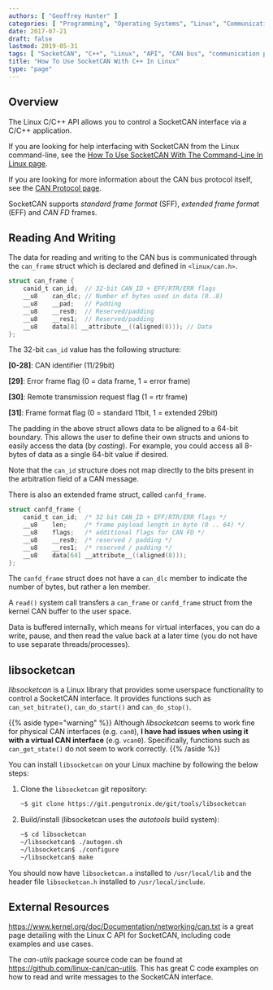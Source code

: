 ```yaml
---
authors: [ "Geoffrey Hunter" ]
categories: [ "Programming", "Operating Systems", "Linux", "Communication Protocols", "C++" ]
date: 2017-07-21
draft: false
lastmod: 2019-05-31
tags: [ "SocketCAN", "C++", "Linux", "API", "CAN bus", "communication protocol", "libsocketcan", "kernel", "network" ]
title: "How To Use SocketCAN With C++ In Linux"
type: "page"
---
```


## Overview

The Linux C/C++ API allows you to control a SocketCAN interface via a C/C++ application.

If you are looking for help interfacing with SocketCAN from the Linux command-line, see the [How To Use SocketCAN With The Command-Line In Linux page](/programming/operating-systems/linux/how-to-use-socketcan-with-the-command-line-in-linux/).

If you are looking for more information about the CAN bus protocol itself, see the [CAN Protocol page](/electronics/communication-protocols/can-protocol/).

SocketCAN supports _standard frame format_ (SFF), _extended frame format_ (EFF) and _CAN FD_ frames.

## Reading And Writing

The data for reading and writing to the CAN bus is communicated through the `can_frame` struct which is declared and defined in `<linux/can.h>`.

```c
struct can_frame {
    canid_t can_id;  // 32-bit CAN_ID + EFF/RTR/ERR flags
    __u8    can_dlc; // Number of bytes used in data (0..8)
    __u8    __pad;   // Padding
    __u8    __res0;  // Reserved/padding
    __u8    __res1;  // Reserved/padding
    __u8    data[8] __attribute__((aligned(8))); // Data
};
```

The 32-bit `can_id` value has the following structure:

**[0-28]**: CAN identifier (11/29bit)  

**[29]**: Error frame flag (0 = data frame, 1 = error frame)  

**[30]**: Remote transmission request flag (1 = rtr frame)  

**[31]**: Frame format flag (0 = standard 11bit, 1 = extended 29bit)

The padding in the above struct allows data to be aligned to a 64-bit boundary. This allows the user to define their own structs and unions to easily access the data (by _casting_). For example, you could access all 8-bytes of data as a single 64-bit value if desired.


Note that the `can_id` structure does not map directly to the bits present in the arbitration field of a CAN message.

There is also an extended frame struct, called `canfd_frame`.

```c
struct canfd_frame {
    canid_t can_id;  /* 32 bit CAN_ID + EFF/RTR/ERR flags */
    __u8    len;     /* frame payload length in byte (0 .. 64) */
    __u8    flags;   /* additional flags for CAN FD */
    __u8    __res0;  /* reserved / padding */
    __u8    __res1;  /* reserved / padding */
    __u8    data[64] __attribute__((aligned(8)));
};
```

The `canfd_frame` struct does not have a `can_dlc` member to indicate the number of bytes, but rather a len member.

A `read()` system call transfers a `can_frame` or `canfd_frame` struct from the kernel CAN buffer to the user space.

Data is buffered internally, which means for virtual interfaces, you can do a write, pause, and then read the value back at a later time (you do not have to use separate threads/processes).

## libsocketcan

_libsocketcan_ is a Linux library that provides some userspace functionality to control a SocketCAN interface. It provides functions such as `can_set_bitrate()`, `can_do_start()` and `can_do_stop()`.

{{% aside type="warning" %}}
Although _libsocketcan_ seems to work fine for physical CAN interfaces (e.g. `can0`), **I have had issues when using it with a virtual CAN interface** (e.g. `vcan0`). Specifically, functions such as `can_get_state()` do not seem to work correctly.
{{% /aside %}}

You can install `libsocketcan` on your Linux machine by following the below steps:

1. Clone the `libsocketcan` git repository:
    ```bash
    ~$ git clone https://git.pengutronix.de/git/tools/libsocketcan
    ```

2. Build/install (libsocketcan uses the _autotools_ build system):
    ```bash
    ~$ cd libsocketcan
    ~/libsocketcan$ ./autogen.sh
    ~/libsocketcan$ ./configure
    ~/libsocketcan$ make
    ```

You should now have `libsocketcan.a` installed to `/usr/local/lib` and the header file `libsocketcan.h` installed to `/usr/local/include`.

## External Resources

https://www.kernel.org/doc/Documentation/networking/can.txt is a great page detailing with the Linux C API for SocketCAN, including code examples and use cases.

The _can-utils_ package source code can be found at https://github.com/linux-can/can-utils. This has great C code examples on how to read and write messages to the SocketCAN interface.
